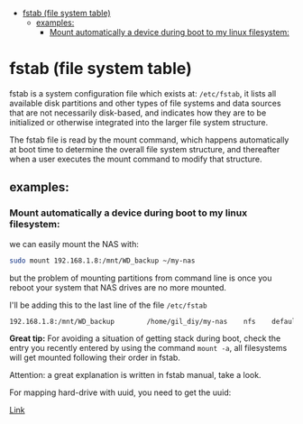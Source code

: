 <!--ts-->
   * [fstab (file system table)](#fstab-file-system-table)
      * [examples:](#examples)
         * [Mount automatically a device during boot to my linux filesystem:](#mount-automatically-a-device-during-boot-to-my-linux-filesystem)

<!-- Added by: gil_diy, at: Wed Dec  2 12:45:09 IST 2020 -->

<!--te-->



# fstab (file system table)
fstab is a system configuration file which exists at: `/etc/fstab`,
it lists all available disk partitions and other types of file systems and data
sources that are not necessarily disk-based, and indicates how they are to be initialized or otherwise integrated into the larger file system structure.

The fstab file is read by the mount command, which happens automatically at boot time to determine the overall file system structure, and thereafter when a user executes the mount command to modify that structure.

## examples:


### Mount automatically a device during boot to my linux filesystem:

we can easily mount the NAS with:
```bash
sudo mount 192.168.1.8:/mnt/WD_backup ~/my-nas
```
but the problem of mounting partitions from command line is once you reboot your system that NAS drives are no more mounted.

I'll be adding this to the last line of the file `/etc/fstab`
```bash
192.168.1.8:/mnt/WD_backup        /home/gil_diy/my-nas    nfs    defaults   0 0
```

**Great tip:**
For avoiding a situation of getting stack during boot,
check the entry you recently entered by using the command `mount -a`, all filesystems will get mounted following their order in fstab.


Attention: a great explanation is written in fstab manual, take a look.


For mapping hard-drive with uuid, you need to get the uuid:

[Link](https://linuxconfig.org/how-to-retrieve-and-change-partitions-universally-unique-identifier-uuid-on-linux)
